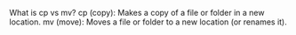 What is cp vs mv?
cp (copy): Makes a copy of a file or folder in a new location.
mv (move): Moves a file or folder to a new location (or renames it).